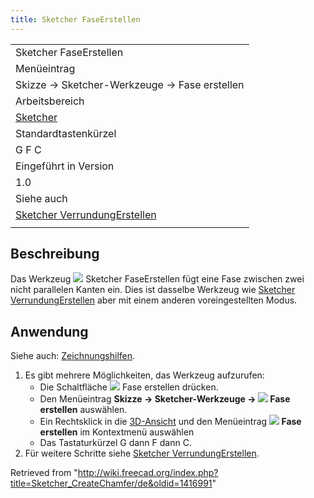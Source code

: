 ```yaml
---
title: Sketcher FaseErstellen
---
```


|                                                                                      |
| ------------------------------------------------------------------------------------ |
| Sketcher FaseErstellen                                                               |
| Menüeintrag                                                                          |
| Skizze → Sketcher-Werkzeuge → Fase erstellen                                         |
| Arbeitsbereich                                                                       |
| [Sketcher](/Sketcher_Workbench/de "Sketcher Workbench/de")                           |
| Standardtastenkürzel                                                                 |
| G F C                                                                                |
| Eingeführt in Version                                                                |
| 1.0                                                                                  |
| Siehe auch                                                                           |
| [Sketcher VerrundungErstellen](/Sketcher_CreateFillet/de "Sketcher CreateFillet/de") |
|                                                                                      |

## Beschreibung

Das Werkzeug ![](/images/Sketcher_CreateChamfer.svg) Sketcher FaseErstellen fügt eine Fase zwischen zwei nicht parallelen Kanten ein. Dies ist dasselbe Werkzeug wie [Sketcher VerrundungErstellen](/Sketcher_CreateFillet/de "Sketcher CreateFillet/de") aber mit einem anderen voreingestellten Modus.

## Anwendung

Siehe auch: [Zeichnungshilfen](/Sketcher_Workbench/de#Zeichnungshilfen "Sketcher Workbench/de").

1. Es gibt mehrere Möglichkeiten, das Werkzeug aufzurufen:
   - Die Schaltfläche ![](/images/Sketcher_CreateChamfer.svg) Fase erstellen drücken.
   - Den Menüeintrag **Skizze → Sketcher-Werkzeuge → ![](/images/Sketcher_CreateChamfer.svg) Fase erstellen** auswählen.
   - Ein Rechtsklick in die [3D-Ansicht](/3D_view/de "3D view/de") und den Menüeintrag **![](/images/Sketcher_CreateChamfer.svg) Fase erstellen** im Kontextmenü auswählen
   - Das Tastaturkürzel G dann F dann C.
2. Für weitere Schritte siehe [Sketcher VerrundungErstellen](/Sketcher_CreateFillet/de#Anwendung "Sketcher CreateFillet/de").

Retrieved from "<http://wiki.freecad.org/index.php?title=Sketcher_CreateChamfer/de&oldid=1416991>"
